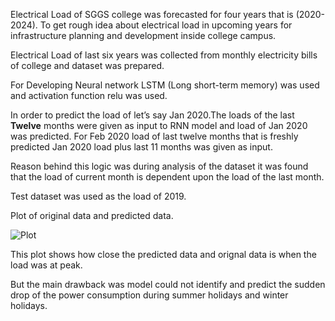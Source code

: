Electrical Load of SGGS college was forecasted for four years that is (2020-2024). To get rough idea about electrical load in upcoming years for infrastructure planning and development inside college campus.

Electrical Load of last six years was collected from monthly electricity bills of college and dataset was prepared.

For Developing Neural network LSTM (Long short-term memory) was used and activation function relu was used. 

In order to predict the load of let’s say Jan 2020.The loads of the last **Twelve** months were given as input to RNN model and load of Jan 2020 was predicted. For Feb 2020 load of last twelve months that is freshly predicted Jan 2020 load plus last 11 months was given as input.

Reason behind this logic was during analysis of the dataset it was found that the load of current month is dependent upon the load of the last month.

Test dataset was used as the load of 2019.

Plot of original data and predicted data.


![Plot](https://user-images.githubusercontent.com/68183759/149610516-8315876a-af0f-44d4-ad3e-abe1f7af2b40.png)

This plot shows how close the predicted data and orignal data is when the load was at peak.

But the main drawback was model could not identify and predict the sudden drop of the power consumption during summer holidays and winter holidays.
